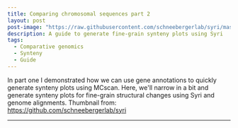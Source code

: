```yaml
---
title: Comparing chromosomal sequences part 2
layout: post
post-image: "https://raw.githubusercontent.com/schneebergerlab/syri/master/example/ampril_col0_chr3_6600000_10000000.png"
description: A guide to generate fine-grain synteny plots using Syri
tags:
  - Comparative genomics
  - Synteny
  - Guide
---
```


In part one I demonstrated how we can use gene annotations to quickly generate
synteny plots using MCscan. Here, we'll narrow in a bit and generate synteny plots
for fine-grain structural changes using Syri and genome alignments.
Thumbnail from: https://github.com/schneebergerlab/syri

---